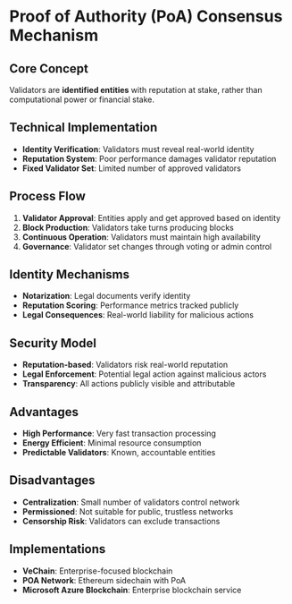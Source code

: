 # Proof of Authority (PoA) Consensus Mechanism
## Core Concept
Validators are **identified entities** with reputation at stake, rather than computational power or financial stake.

## Technical Implementation
- **Identity Verification**: Validators must reveal real-world identity
- **Reputation System**: Poor performance damages validator reputation
- **Fixed Validator Set**: Limited number of approved validators

## Process Flow
1. **Validator Approval**: Entities apply and get approved based on identity
2. **Block Production**: Validators take turns producing blocks
3. **Continuous Operation**: Validators must maintain high availability
4. **Governance**: Validator set changes through voting or admin control

## Identity Mechanisms
- **Notarization**: Legal documents verify identity
- **Reputation Scoring**: Performance metrics tracked publicly
- **Legal Consequences**: Real-world liability for malicious actions

## Security Model
- **Reputation-based**: Validators risk real-world reputation
- **Legal Enforcement**: Potential legal action against malicious actors
- **Transparency**: All actions publicly visible and attributable

## Advantages
- **High Performance**: Very fast transaction processing
- **Energy Efficient**: Minimal resource consumption
- **Predictable Validators**: Known, accountable entities

## Disadvantages
- **Centralization**: Small number of validators control network
- **Permissioned**: Not suitable for public, trustless networks
- **Censorship Risk**: Validators can exclude transactions

## Implementations
- **VeChain**: Enterprise-focused blockchain
- **POA Network**: Ethereum sidechain with PoA
- **Microsoft Azure Blockchain**: Enterprise blockchain service
